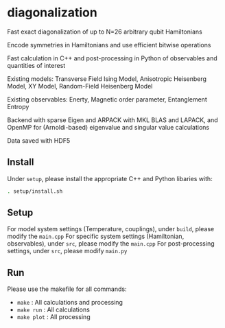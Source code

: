 # diagonalization

Fast exact diagonalization of up to N=26 arbitrary qubit Hamiltonians

Encode symmetries in Hamiltonians and use efficient bitwise operations

Fast calculation in C++ and post-processing in Python of observables 
and quantities of interest

Existing models: Transverse Field Ising Model, Anisotropic Heisenberg Model, XY Model, Random-Field Heisenberg Model

Existing observables: Enerty, Magnetic order parameter, Entanglement Entropy

Backend with sparse Eigen and ARPACK with MKL BLAS and LAPACK, and OpenMP for (Arnoldi-based) eigenvalue and singular value calculations

Data saved with HDF5

## Install
Under `setup`, please install the appropriate C++ and Python libaries with:
```sh
. setup/install.sh
```

## Setup
For model system settings (Temperature, couplings), under `build`, please modify the `main.cpp`
For specific system settings (Hamiltonian, observables), under `src`, please modify the `main.cpp`
For post-processing settings, under `src`, please modify `main.py`

## Run
Please use the makefile for all commands:
  - `make` : All calculations and processing
  - `make run` : All calculations
  - `make plot` : All processing
